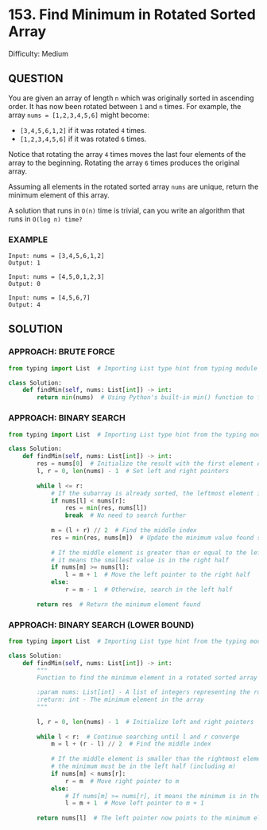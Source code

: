 # 153. Find Minimum in Rotated Sorted Array
Difficulty: Medium

## QUESTION

You are given an array of length `n` which was originally sorted in ascending order. It has now been rotated between `1` and `n` times. For example, the array `nums = [1,2,3,4,5,6]` might become:

- `[3,4,5,6,1,2]` if it was rotated `4` times.
- `[1,2,3,4,5,6]` if it was rotated `6` times.

Notice that rotating the array `4` times moves the last four elements of the array to the beginning. Rotating the array `6` times produces the original array.

Assuming all elements in the rotated sorted array `nums` are unique, return the minimum element of this array.

A solution that runs in `O(n)` time is trivial, can you write an algorithm that runs in `O(log n) time?`

### EXAMPLE

```
Input: nums = [3,4,5,6,1,2]
Output: 1
```

```
Input: nums = [4,5,0,1,2,3]
Output: 0
```

```
Input: nums = [4,5,6,7]
Output: 4
```
## SOLUTION


### APPROACH: BRUTE FORCE

```python
from typing import List  # Importing List type hint from typing module

class Solution:
    def findMin(self, nums: List[int]) -> int:
        return min(nums)  # Using Python's built-in min() function to find and return the smallest element
```

### APPROACH: BINARY SEARCH

```python
from typing import List  # Importing List type hint from the typing module

class Solution:
    def findMin(self, nums: List[int]) -> int:        
        res = nums[0]  # Initialize the result with the first element of the array
        l, r = 0, len(nums) - 1  # Set left and right pointers
        
        while l <= r:
            # If the subarray is already sorted, the leftmost element is the minimum
            if nums[l] < nums[r]:
                res = min(res, nums[l])
                break  # No need to search further
            
            m = (l + r) // 2  # Find the middle index
            res = min(res, nums[m])  # Update the minimum value found so far
            
            # If the middle element is greater than or equal to the left element,
            # it means the smallest value is in the right half
            if nums[m] >= nums[l]:
                l = m + 1  # Move the left pointer to the right half
            else:
                r = m - 1  # Otherwise, search in the left half
                
        return res  # Return the minimum element found
```

### APPROACH: BINARY SEARCH (LOWER BOUND)

```python
from typing import List  # Importing List type hint from the typing module

class Solution:
    def findMin(self, nums: List[int]) -> int:
        """
        Function to find the minimum element in a rotated sorted array using binary search.

        :param nums: List[int] - A list of integers representing the rotated sorted array
        :return: int - The minimum element in the array
        """
        
        l, r = 0, len(nums) - 1  # Initialize left and right pointers
        
        while l < r:  # Continue searching until l and r converge
            m = l + (r - l) // 2  # Find the middle index
            
            # If the middle element is smaller than the rightmost element,
            # the minimum must be in the left half (including m)
            if nums[m] < nums[r]:
                r = m  # Move right pointer to m
            else:
                # If nums[m] >= nums[r], it means the minimum is in the right half
                l = m + 1  # Move left pointer to m + 1
        
        return nums[l]  # The left pointer now points to the minimum element
```
